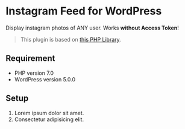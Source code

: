 # Instagram Feed for WordPress

Display instagram photos of ANY user. Works **without Access Token**!

> This plugin is based on [this PHP Library](https://github.com/pgrimaud/instagram-user-feed).

## Requirement

- PHP version 7.0
- WordPress version 5.0.0

## Setup

1. Lorem ipsum dolor sit amet.
1. Consectetur adipisicing elit.
